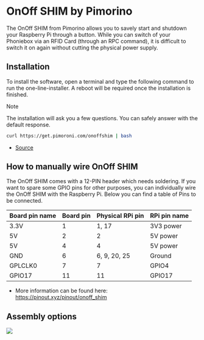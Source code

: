 # OnOff SHIM by Pimorino

The OnOff SHIM from Pimorino allows you to savely start and shutdown your Raspberry Pi through a button. While you can switch of your Phoniebox via an RFID Card (through an RPC command), it is difficult to switch it on again without cutting the physical power supply.

## Installation

To install the software, open a terminal and type the following command to run the one-line-installer. A reboot will be required once the installation is finished.

> [!NOTE]
> The installation will ask you a few questions. You can safely answer with the default response.

```bash
curl https://get.pimoroni.com/onoffshim | bash
```

* [Source](https://shop.pimoroni.com/products/onoff-shim?variant=41102600138)

## How to manually wire OnOff SHIM

The OnOff SHIM comes with a 12-PIN header which needs soldering. If you want to spare some GPIO pins for other purposes, you can individually wire the OnOff SHIM with the Raspberry Pi. Below you can find a table of Pins to be connected.

| Board pin name | Board pin | Physical RPi pin | RPi pin name |
|----------------|-----------|------------------|--------------|
| 3.3V           | 1         | 1, 17            | 3V3 power    |
| 5V             | 2         | 2                | 5V power     |
| 5V             | 4         | 4                | 5V power     |
| GND            | 6         | 6, 9, 20, 25     | Ground       |
| GPLCLK0        | 7         | 7                | GPIO4        |
| GPIO17         | 11        | 11               | GPIO17       |

* More information can be found here: <https://pinout.xyz/pinout/onoff_shim>

## Assembly options

![](https://cdn.review-images.pimoroni.com/upload-b6276a310ccfbeae93a2d13ec19ab83b-1617096824.jpg?width=640)
